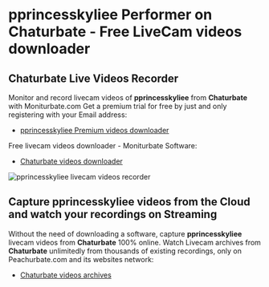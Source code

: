 # pprincesskyliee Performer on Chaturbate - Free LiveCam videos downloader

## Chaturbate Live Videos Recorder

Monitor and record livecam videos of **pprincesskyliee** from **Chaturbate** with Moniturbate.com
Get a premium trial for free by just and only registering with your Email address:
* [pprincesskyliee Premium videos downloader](https://moniturbate.com/request-demo-licence-key.html)

Free livecam videos downloader - Moniturbate Software:
* [Chaturbate videos downloader](https://moniturbate.com/moniturbate-download-software.html)

![pprincesskyliee livecam videos recorder](https://peachurnet.com/templates/moniturbate-software.png)


## Capture pprincesskyliee videos from the Cloud and watch your recordings on Streaming

Without the need of downloading a software, capture **pprincesskyliee** livecam videos from **Chaturbate** 100% online.
Watch Livecam archives from **Chaturbate** unlimitedly from thousands of existing recordings, only on Peachurbate.com and its websites network:
* [Chaturbate videos archives](https://peachurnet.com/)